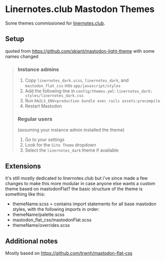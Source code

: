 # Linernotes.club Mastodon Themes
Some themes commissioned for [linernotes.club](linernotes.club).

## Setup
quoted from https://github.com/skiant/mastodon-light-theme with some names changed
> ### Instance admins
> 1. Copy `linernotes_dark.scss`, `linernotes_dark`, and `mastodon_flat_css` into `app/javascript/styles`
> 2. Add the following line in `config/themes.yml`: `linernotes_dark: styles/linernotes_dark.css`
> 3. Run `RAILS_ENV=production bundle exec rails assets:precompile`
> 4. Restart Mastodon
> 
> ### Regular users
> (assuming your instance admin installed the theme)
> 1. Go to your settings
> 2. Look for the `Site Theme` dropdown
> 3. Select the `linernotes_dark` theme if available

## Extensions
it's still mostly dedicated to linernotes.club but i've since made a few changes to make this more modular in case anyone else wants a custom theme based on mastodonFlat? the basic structure of the theme is something like this:
- themeName.scss = contains import statements for all base mastodon styles, with the following imports in order:
 - themeName/palette.scss
 - mastodon_flat_css/mastodonFlat.scss
 - themeName/overrides.scss

## Additional notes
Mostly based on https://github.com/trwnh/mastodon-flat-css
